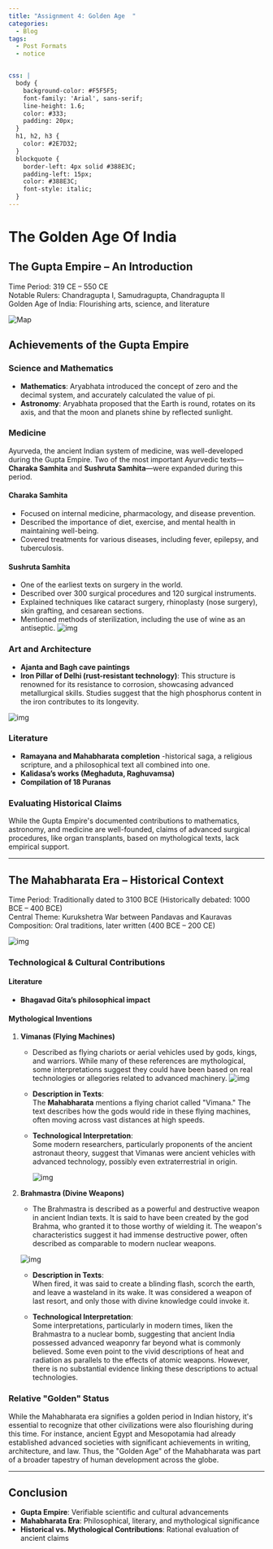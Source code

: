 ```yaml
---
title: "Assignment 4: Golden Age  "
categories:
  - Blog
tags:
  - Post Formats
  - notice


css: |
  body {
    background-color: #F5F5F5;
    font-family: 'Arial', sans-serif;
    line-height: 1.6;
    color: #333;
    padding: 20px;
  }
  h1, h2, h3 {
    color: #2E7D32;
  }
  blockquote {
    border-left: 4px solid #388E3C;
    padding-left: 15px;
    color: #388E3C;
    font-style: italic;
  }
---
```


# **The Golden Age Of India**

## **The Gupta Empire – An Introduction**
Time Period: 319 CE – 550 CE  
Notable Rulers: Chandragupta I, Samudragupta, Chandragupta II  
Golden Age of India: Flourishing arts, science, and literature

![Map](https://cdn.britannica.com/03/1603-050-5C9897A6/Gupta-empire.jpg)

## **Achievements of the Gupta Empire**

### **Science and Mathematics**
- **Mathematics**: Aryabhata introduced the concept of zero and the decimal system, and accurately calculated the value of pi.  
- **Astronomy**: Aryabhata proposed that the Earth is round, rotates on its axis, and that the moon and planets shine by reflected sunlight.  

### **Medicine**
Ayurveda, the ancient Indian system of medicine, was well-developed during the Gupta Empire. Two of the most important Ayurvedic texts—**Charaka Samhita** and **Sushruta Samhita**—were expanded during this period.

#### **Charaka Samhita**
- Focused on internal medicine, pharmacology, and disease prevention.
- Described the importance of diet, exercise, and mental health in maintaining well-being.
- Covered treatments for various diseases, including fever, epilepsy, and tuberculosis.

#### **Sushruta Samhita**
- One of the earliest texts on surgery in the world.
- Described over 300 surgical procedures and 120 surgical instruments.
- Explained techniques like cataract surgery, rhinoplasty (nose surgery), skin grafting, and cesarean sections.
- Mentioned methods of sterilization, including the use of wine as an antiseptic.
![img](https://historyfinder.in/wp-content/uploads/2021/08/gupta-empire-golden-age-of-india.jpg)


### **Art and Architecture**
- **Ajanta and Bagh cave paintings**  
- **Iron Pillar of Delhi (rust-resistant technology)**: This structure is renowned for its resistance to corrosion, showcasing advanced metallurgical skills. Studies suggest that the high phosphorus content in the iron contributes to its longevity.

![img](https://media.cnn.com/api/v1/images/stellar/prod/d7yjty.jpg?c=original)

### **Literature**
- **Ramayana and Mahabharata completion** 
-historical saga, a religious scripture, and a philosophical text all combined into one. 
- **Kalidasa’s works (Meghaduta, Raghuvamsa)**  
- **Compilation of 18 Puranas**

### **Evaluating Historical Claims**
While the Gupta Empire's documented contributions to mathematics, astronomy, and medicine are well-founded, claims of advanced surgical procedures, like organ transplants, based on mythological texts, lack empirical support. 

---

## **The Mahabharata Era – Historical Context**
Time Period: Traditionally dated to 3100 BCE (Historically debated: 1000 BCE – 400 BCE)  
Central Theme: Kurukshetra War between Pandavas and Kauravas  
Composition: Oral traditions, later written (400 BCE – 200 CE)

![img](https://i.redd.it/uq8c0r5uqoa31.png)

### **Technological & Cultural Contributions**

#### **Literature**  
- **Bhagavad Gita’s philosophical impact**

#### **Mythological Inventions**
1. **Vimanas (Flying Machines)**  
   - Described as flying chariots or aerial vehicles used by gods, kings, and warriors. While many of these references are mythological, some interpretations suggest they could have been based on real technologies or allegories related to advanced machinery.
![img](https://miro.medium.com/v2/resize:fit:1400/1*yfb3y5YxUHdjAJbkX3rSNA.jpeg)
   - **Description in Texts**:  
     The **Mahabharata** mentions a flying chariot called "Vimana." The text describes how the gods would ride in these flying machines, often moving across vast distances at high speeds.

   - **Technological Interpretation**:  
     Some modern researchers, particularly proponents of the ancient astronaut theory, suggest that Vimanas were ancient vehicles with advanced technology, possibly even extraterrestrial in origin.

     ![img](https://airpowerasia.com/wp-content/uploads/2020/08/heading-look4ward.co_.uk_.jpg?w=1000)

2. **Brahmastra (Divine Weapons)**  
   - The Brahmastra is described as a powerful and destructive weapon in ancient Indian texts. It is said to have been created by the god Brahma, who granted it to those worthy of wielding it. The weapon's characteristics suggest it had immense destructive power, often described as comparable to modern nuclear weapons.

    ![img](https://i.ytimg.com/vi/fx6qBYJytgQ/hq720.jpg?sqp=-oaymwEhCK4FEIIDSFryq4qpAxMIARUAAAAAGAElAADIQj0AgKJD&rs=AOn4CLA1Jg67UhkSZwEu8V9sbwclFzEQfw)

   - **Description in Texts**:  
     When fired, it was said to create a blinding flash, scorch the earth, and leave a wasteland in its wake. It was considered a weapon of last resort, and only those with divine knowledge could invoke it.

   - **Technological Interpretation**:  
     Some interpretations, particularly in modern times, liken the Brahmastra to a nuclear bomb, suggesting that ancient India possessed advanced weaponry far beyond what is commonly believed. Some even point to the vivid descriptions of heat and radiation as parallels to the effects of atomic weapons. However, there is no substantial evidence linking these descriptions to actual technologies.

### **Relative "Golden" Status**
While the Mahabharata era signifies a golden period in Indian history, it's essential to recognize that other civilizations were also flourishing during this time. For instance, ancient Egypt and Mesopotamia had already established advanced societies with significant achievements in writing, architecture, and law. Thus, the "Golden Age" of the Mahabharata was part of a broader tapestry of human development across the globe.

---

## **Conclusion**
- **Gupta Empire**: Verifiable scientific and cultural advancements  
- **Mahabharata Era**: Philosophical, literary, and mythological significance  
- **Historical vs. Mythological Contributions**: Rational evaluation of ancient claims